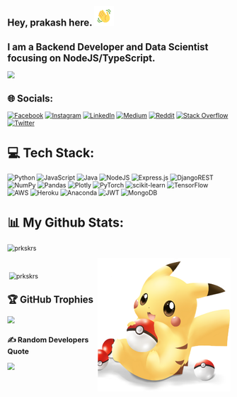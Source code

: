 <h2 align="left">
    Hey, prakash here.
    <img src="https://github.com/CatalystsReachOut/.github/blob/master/wave.gif" 
         alt="Waving hand animated gif"
         height="45"
         width="45" />
</h2>

I am a Backend Developer and Data Scientist focusing on NodeJS/TypeScript.
---
[![](https://visitcount.itsvg.in/api?id=prkskrs&icon=0&color=1)](https://visitcount.itsvg.in)



## 🌐 Socials:
[![Facebook](https://img.shields.io/badge/Facebook-%231877F2.svg?logo=Facebook&logoColor=white)](https://facebook.com/https://www.facebook.com/prakansh1107) [![Instagram](https://img.shields.io/badge/Instagram-%23E4405F.svg?logo=Instagram&logoColor=white)](https://instagram.com/https://www.instagram.com/prkskrs/) [![LinkedIn](https://img.shields.io/badge/LinkedIn-%230077B5.svg?logo=linkedin&logoColor=white)](https://linkedin.com/in/https://www.linkedin.com/in/prakash-singh-89654821b/) [![Medium](https://img.shields.io/badge/Medium-12100E?logo=medium&logoColor=white)](https://medium.com/@https://medium.com/@prkskrs) [![Reddit](https://img.shields.io/badge/Reddit-%23FF4500.svg?logo=Reddit&logoColor=white)](https://reddit.com/user/https://www.reddit.com/user/Secure_Nose_5735/) [![Stack Overflow](https://img.shields.io/badge/-Stackoverflow-FE7A16?logo=stack-overflow&logoColor=white)](https://stackoverflow.com/users/https://stackoverflow.com/users/19761939/prakash-singh?tab=profile) [![Twitter](https://img.shields.io/badge/Twitter-%231DA1F2.svg?logo=Twitter&logoColor=white)](https://twitter.com/https://twitter.com/prkskrs) 

# 💻 Tech Stack:
![Python](https://img.shields.io/badge/python-3670A0?style=for-the-badge&logo=python&logoColor=ffdd54)
![JavaScript](https://img.shields.io/badge/javascript-%23323330.svg?style=for-the-badge&logo=javascript&logoColor=%23F7DF1E) 
![Java](https://img.shields.io/badge/java-%23ED8B00.svg?style=for-the-badge&logo=java&logoColor=white) 
![NodeJS](https://img.shields.io/badge/node.js-6DA55F?style=for-the-badge&logo=node.js&logoColor=white) 
![Express.js](https://img.shields.io/badge/express.js-%23404d59.svg?style=for-the-badge&logo=express&logoColor=%2361DAFB) 
![DjangoREST](https://img.shields.io/badge/DJANGO-REST-ff1709?style=for-the-badge&logo=django&logoColor=white&color=ff1709&labelColor=gray)
![NumPy](https://img.shields.io/badge/numpy-%23013243.svg?style=for-the-badge&logo=numpy&logoColor=white) 
![Pandas](https://img.shields.io/badge/pandas-%23150458.svg?style=for-the-badge&logo=pandas&logoColor=white) 
![Plotly](https://img.shields.io/badge/Plotly-%233F4F75.svg?style=for-the-badge&logo=plotly&logoColor=white) 
![PyTorch](https://img.shields.io/badge/PyTorch-%23EE4C2C.svg?style=for-the-badge&logo=PyTorch&logoColor=white)
![scikit-learn](https://img.shields.io/badge/scikit--learn-%23F7931E.svg?style=for-the-badge&logo=scikit-learn&logoColor=white) 
![TensorFlow](https://img.shields.io/badge/TensorFlow-%23FF6F00.svg?style=for-the-badge&logo=TensorFlow&logoColor=white) 
![AWS](https://img.shields.io/badge/AWS-%23FF9900.svg?style=for-the-badge&logo=amazon-aws&logoColor=white) 
![Heroku](https://img.shields.io/badge/heroku-%23430098.svg?style=for-the-badge&logo=heroku&logoColor=white) 
![Anaconda](https://img.shields.io/badge/Anaconda-%2344A833.svg?style=for-the-badge&logo=anaconda&logoColor=white) 
![JWT](https://img.shields.io/badge/JWT-black?style=for-the-badge&logo=JSON%20web%20tokens) 
![MongoDB](https://img.shields.io/badge/MongoDB-%234ea94b.svg?style=for-the-badge&logo=mongodb&logoColor=white)





# 📊 My Github Stats:
<p><img align="center" src="https://github-readme-stats.vercel.app/api/top-langs?username=prkskrs&theme=dark&show_icons=true&locale=en&layout=compact" alt="prkskrs" /></p>
<p><img align="right" src="https://github.com/prkskrs/prkskrs/blob/master/kindpng_9295.png" alt="prkskrs" width="300" height="300"/></p><br>
<p>&nbsp;<img align="center" src="https://github-readme-stats.vercel.app/api?username=prkskrs&theme=dark&show_icons=true&locale=en" alt="prkskrs" /></p>

## 🏆 GitHub Trophies
![](https://github-profile-trophy.vercel.app/?username=prkskrs&theme=radical&no-frame=false&no-bg=false&margin-w=4)

### ✍️ Random Developers Quote
![](https://quotes-github-readme.vercel.app/api?type=horizontal&theme=dark)


